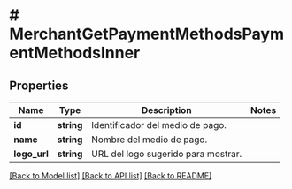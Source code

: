 # # MerchantGetPaymentMethodsPaymentMethodsInner

## Properties

Name | Type | Description | Notes
------------ | ------------- | ------------- | -------------
**id** | **string** | Identificador del medio de pago. |
**name** | **string** | Nombre del medio de pago. |
**logo_url** | **string** | URL del logo sugerido para mostrar. |

[[Back to Model list]](../../README.md#models) [[Back to API list]](../../README.md#endpoints) [[Back to README]](../../README.md)
